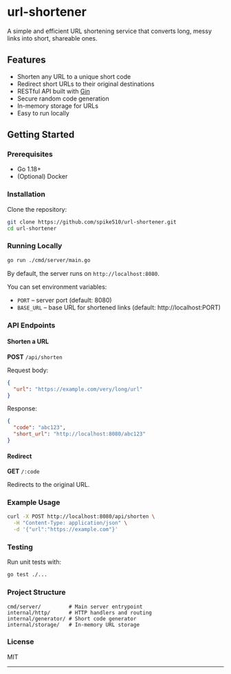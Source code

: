# url-shortener

A simple and efficient URL shortening service that converts long, messy links into short, shareable ones.

## Features

- Shorten any URL to a unique short code
- Redirect short URLs to their original destinations
- RESTful API built with [Gin](https://github.com/gin-gonic/gin)
- Secure random code generation
- In-memory storage for URLs
- Easy to run locally

## Getting Started

### Prerequisites

- Go 1.18+
- (Optional) Docker

### Installation

Clone the repository:

```sh
git clone https://github.com/spike510/url-shortener.git
cd url-shortener
```

### Running Locally

```sh
go run ./cmd/server/main.go
```

By default, the server runs on `http://localhost:8080`.

You can set environment variables:

- `PORT` – server port (default: 8080)
- `BASE_URL` – base URL for shortened links (default: http://localhost:PORT)

### API Endpoints

#### Shorten a URL

**POST** `/api/shorten`

Request body:
```json
{
  "url": "https://example.com/very/long/url"
}
```

Response:
```json
{
  "code": "abc123",
  "short_url": "http://localhost:8080/abc123"
}
```

#### Redirect

**GET** `/:code`

Redirects to the original URL.

### Example Usage

```sh
curl -X POST http://localhost:8080/api/shorten \
  -H "Content-Type: application/json" \
  -d '{"url":"https://example.com"}'
```

### Testing

Run unit tests with:

```sh
go test ./...
```

### Project Structure

```
cmd/server/         # Main server entrypoint
internal/http/      # HTTP handlers and routing
internal/generator/ # Short code generator
internal/storage/   # In-memory URL storage
```

### License

MIT

---
